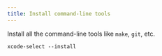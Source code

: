 ```yaml
---
title: Install command-line tools
---
```


Install all the command-line tools like `make`, `git`, etc.

```
xcode-select --install
```
